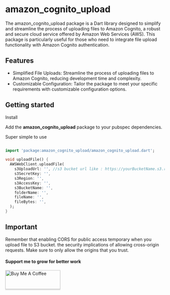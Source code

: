 # amazon_cognito_upload

The amazon_cognito_upload package is a Dart library designed to simplify and streamline the process
of uploading files to Amazon Cognito, a robust and secure cloud service offered by Amazon Web
Services (AWS). This package is particularly useful for those who need to integrate file upload
functionality with Amazon Cognito authentication.

## Features

* Simplified File Uploads: Streamline the process of uploading files to Amazon Cognito, reducing
  development time and complexity.
* Customizable Configuration: Tailor the package to meet your specific requirements with
  customizable configuration options.

## Getting started

Install

Add the **amazon_cognito_upload** package to your pubspec dependencies.

Super simple to use

```dart

import 'package:amazon_cognito_upload/amazon_cognito_upload.dart';

void uploadFile() {
  AWSWebClient.uploadFile(
    s3UploadUrl: '', //s3 bucket url like : https://yourBucketName.s3.region.amazonaws.com/
    s3SecretKey: '',
    s3Region: '',
    s3AccessKey: '',
    s3BucketName: '',
    folderName: '',
    fileName: '',
    fileBytes: '',
  );
}
```

## Important

Remember that enabling CORS for public access temporary when you upload file to S3 bucket.
the security implications of allowing cross-origin requests. Make sure to only allow the origins
that you trust.


#### Support me to grow for better work

<a href="https://www.buymeacoffee.com/jaiminraval" target="_blank"><img src="https://www.buymeacoffee.com/assets/img/custom_images/orange_img.png" alt="Buy Me A Coffee" style="height: 60px !important;width: 174px !important;box-shadow: 0px 3px 2px 0px rgba(190, 190, 190, 0.5) !important;-webkit-box-shadow: 0px 3px 2px 0px rgba(190, 190, 190, 0.5) !important;" ></a>


